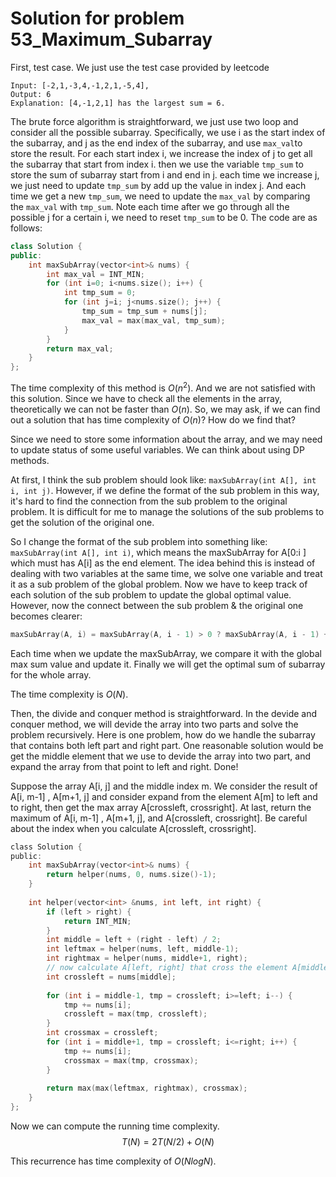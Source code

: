 # Solution for problem 53_Maximum_Subarray

First, test case. We just use the test case provided by leetcode



```
Input: [-2,1,-3,4,-1,2,1,-5,4],
Output: 6
Explanation: [4,-1,2,1] has the largest sum = 6.
```



The brute force algorithm is straightforward, we just use two loop and consider all the possible subarray. Specifically, we use i as the start index of the subarray, and j as the end index of the subarray, and use `max_val`to store the result. For each start index i, we increase the index of j to get all the subarray that start from index i. then we use the variable `tmp_sum` to store the sum of subarray start from i and end in j. each time we increase j, we just need to update `tmp_sum` by add up the value in index j. And each time we get a new `tmp_sum`, we need to update the `max_val` by comparing the `max_val` with `tmp_sum`. Note each time after we go through all the possible j for a certain i, we need to reset `tmp_sum` to be 0. The code are as follows:

```c++
class Solution {
public:
    int maxSubArray(vector<int>& nums) {
        int max_val = INT_MIN;
        for (int i=0; i<nums.size(); i++) {
            int tmp_sum = 0;
            for (int j=i; j<nums.size(); j++) {
                tmp_sum = tmp_sum + nums[j];
                max_val = max(max_val, tmp_sum);
            }
        }
        return max_val;
    }
};
```



The time complexity of this method is $O(n^2)$. And we are not satisfied with this solution. Since we have to check all the elements in the array, theoretically we can not be faster than $O(n)$. So, we may ask, if we can find out a solution that has time complexity of $O(n)$? How do we find that?

Since we need to store some information about the array, and  we may need to update status of some useful variables. We can think about using DP methods. 

At first, I think the sub problem should look like: `maxSubArray(int A[], int i, int j)`. However, if we define the format of the sub problem in this way, it's hard to find the connection from the sub problem to the original problem. It is difficult for me to manage the solutions of the sub problems to get the solution of the original one.

So I change the format of the sub problem into something like: `maxSubArray(int A[], int i)`, which means the maxSubArray for A[0:i ] which must has A[i] as the end element. The idea behind this is instead of dealing with two variables at the same time, we solve one variable and treat it as a sub problem of the global problem. Now we have to keep track of each solution of the sub problem to update the global optimal value. However, now the connect between the sub problem & the original one becomes clearer:



```c
maxSubArray(A, i) = maxSubArray(A, i - 1) > 0 ? maxSubArray(A, i - 1) + A[i] : 0 + A[i]; 
```

Each time when we update the maxSubArray, we compare it with the global max sum value and update it. Finally we will get the optimal sum of subarray for the whole array.

The time complexity is $O(N)$.



Then, the divide and conquer method is straightforward. In the devide and conquer method, we will devide the array into two parts and solve the problem recursively. Here is one problem, how do we handle the subarray that contains both left part and right part. One reasonable solution would be get the middle element that we use to devide the array into two part, and expand the array from that point to left and right. Done!

Suppose the array A[i, j] and the middle index m. We consider the result of A[i, m-1] , A[m+1, j] and consider expand from the element A[m] to left and to right, then get the max array A[crossleft, crossright]. At last, return the maximum of A[i, m-1] , A[m+1, j], and A[crossleft, crossright]. Be careful about the index when you calculate A[crossleft, crossright]. 

```c
class Solution {
public:
    int maxSubArray(vector<int>& nums) {
        return helper(nums, 0, nums.size()-1);
    }
    
    int helper(vector<int> &nums, int left, int right) {
        if (left > right) {
            return INT_MIN;
        }
        int middle = left + (right - left) / 2;
        int leftmax = helper(nums, left, middle-1);
        int rightmax = helper(nums, middle+1, right);
        // now calculate A[left, right] that cross the element A[middle].
        int crossleft = nums[middle];
        
        for (int i = middle-1, tmp = crossleft; i>=left; i--) {
            tmp += nums[i];
            crossleft = max(tmp, crossleft);
        }
        int crossmax = crossleft;
        for (int i = middle+1, tmp = crossleft; i<=right; i++) {
            tmp += nums[i];
            crossmax = max(tmp, crossmax);
        }
        
        return max(max(leftmax, rightmax), crossmax);
    }
};
```



Now we can compute the running time complexity.
$$
T(N) = 2T(N/2) + O(N)
$$


This recurrence has time complexity of $O(NlogN)$.